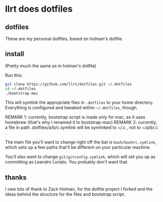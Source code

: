 # llrt does dotfiles

## dotfiles

These are my personal dotfiles, based on holman's dotfile.

## install

(Pretty much the same as in holman's dotfile)

Run this:

```sh
git clone https://github.com/llrt/dotfiles.git ~/.dotfiles
cd ~/.dotfiles
./bootstrap-mac
```

This will symlink the appropriate files in `.dotfiles` to your home directory.
Everything is configured and tweaked within `~/.dotfiles`, though.

REMARK 1: currently, bootstrap script is made only for mac, as it uses homebrew (that's why I renamed it to bootstrap-mac)
REMARK 2: currently, a file in path .dotfiles/a/b/c.symlink will be symlinked to ~/.c , not to ~/a/b/.c .

The main file you'll want to change right off the bat is `bash/bashrc.symlink`,
which sets up a few paths that'll be different on your particular machine.

You'll also want to change `git/gitconfig.symlink`, which will set you up as
committing as Leandro Loriato. You probably don't want that.


## thanks

I owe lots of thank to Zack Holman, for the dotfile project I forked and the ideas behind the structure for the files and bootstrap script.